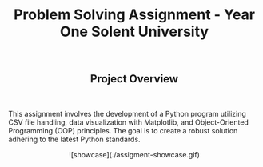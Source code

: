 <h1 align="center">Problem Solving Assignment - Year One
Solent University
</h1>
<br/>
<h2 align="center">
Project Overview
</h2>
<br/>
<p>
This assignment involves the development of a Python program utilizing CSV file handling, data visualization with Matplotlib, and Object-Oriented Programming (OOP) principles. The goal is to create a robust solution adhering to the latest Python standards.
</p>

<p  align="center">
![showcase](./assigment-showcase.gif)
</p>
